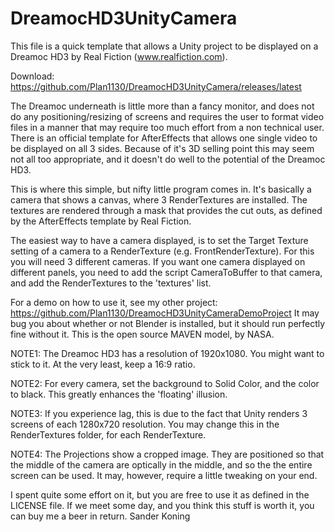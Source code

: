 # DreamocHD3UnityCamera

This file is a quick template that allows a Unity project to be displayed 
on a Dreamoc HD3 by Real Fiction (www.realfiction.com).

Download: https://github.com/Plan1130/DreamocHD3UnityCamera/releases/latest

The Dreamoc underneath is little more than a fancy monitor, and does not do 
any positioning/resizing of screens and requires the user to format video
files in a manner that may require too much effort from a non technical
user. There is an official template for AfterEffects that allows one single
video to be displayed on all 3 sides. Because of it's 3D selling point this
may seem not all too appropriate, and it doesn't do well to the potential
of the Dreamoc HD3.

This is where this simple, but nifty little program comes in. It's
basically a camera that shows a canvas, where 3 RenderTextures are 
installed. The textures are rendered through a mask that provides the
cut outs, as defined by the AfterEffects template by Real Fiction.

The easiest way to have a camera displayed, is to set the Target Texture
setting of a camera to a RenderTexture (e.g. FrontRenderTexture). For
this you will need 3 different cameras. If you want one camera displayed
on different panels, you need to add the script CameraToBuffer to that
camera, and add the RenderTextures to the 'textures' list.

For a demo on how to use it, see my other project:
https://github.com/Plan1130/DreamocHD3UnityCameraDemoProject
It may bug you about whether or not Blender is installed, but it should 
run perfectly fine without it. This is the open source MAVEN model, by NASA.

NOTE1: The Dreamoc HD3 has a resolution of 1920x1080. You might want to
stick to it. At the very least, keep a 16:9 ratio.

NOTE2: For every camera, set the background to Solid Color, and the color
to black. This greatly enhances the 'floating' illusion.

NOTE3: If you experience lag, this is due to the fact that Unity renders 3
screens of each 1280x720 resolution. You may change this in the 
RenderTextures folder, for each RenderTexture.

NOTE4: The Projections show a cropped image. They are positioned so that
the middle of the camera are optically in the middle, and so the the entire
screen can be used. It may, however, require a little tweaking on your end.


I spent quite some effort on it, but you are free to use it as defined 
in the LICENSE file. If we meet some day, and you think this stuff is 
worth it, you can buy me a beer in return.                    Sander Koning
